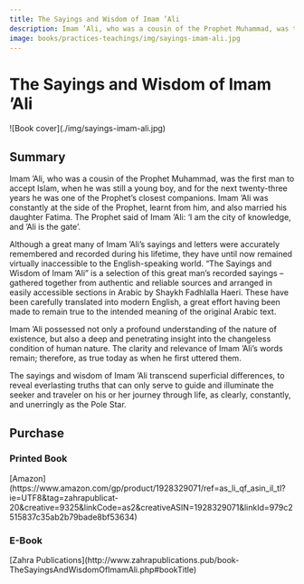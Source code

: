 ```yaml
---
title: The Sayings and Wisdom of Imam ’Ali
description: Imam ’Ali, who was a cousin of the Prophet Muhammad, was the first man to accept Islam and for the next twenty-three years he was one of the Prophet’s closest companions. Here is a selection of this great man’s recorded sayings – gathered together from authentic and reliable sources.
image: books/practices-teachings/img/sayings-imam-ali.jpg
---
```


# The Sayings and Wisdom of Imam ’Ali

<div markdown="1" class="cover-image">
![Book cover](./img/sayings-imam-ali.jpg)
</div>

## Summary

Imam ’Ali, who was a cousin of the Prophet Muhammad, was the first man to accept Islam, when he was still a young boy, and for the next twenty-three years he was one of the Prophet’s closest companions. Imam ’Ali was constantly at the side of the Prophet, learnt from him, and also married his daughter Fatima. The Prophet said of Imam ’Ali: ‘I am the city of knowledge, and ’Ali is the gate’.

Although a great many of Imam ’Ali’s sayings and letters were accurately remembered and recorded during his lifetime, they have until now remained virtually inaccessible to the English-speaking world. “The Sayings and Wisdom of Imam ’Ali” is a selection of this great man’s recorded sayings – gathered together from authentic and reliable sources and arranged in easily accessible sections in Arabic by Shaykh Fadhlalla Haeri. These have been carefully translated into modern English, a great effort having been made to remain true to the intended meaning of the original Arabic text.

Imam ’Ali possessed not only a profound understanding of the nature of existence, but also a deep and penetrating insight into the changeless condition of human nature. The clarity and relevance of Imam ’Ali’s words remain; therefore, as true today as when he first uttered them.

The sayings and wisdom of Imam ’Ali transcend superficial differences, to reveal everlasting truths that can only serve to guide and illuminate the seeker and traveler on his or her journey through life, as clearly, constantly, and unerringly as the Pole Star.

## Purchase

### Printed Book

<div markdown="3" class="purchase-link">
[Amazon](https://www.amazon.com/gp/product/1928329071/ref=as_li_qf_asin_il_tl?ie=UTF8&tag=zahrapublicat-20&creative=9325&linkCode=as2&creativeASIN=1928329071&linkId=979c2515837c35ab2b79bade8bf53634)
</div>

### E-Book

<div markdown="3" class="purchase-link">
[Zahra Publications](http://www.zahrapublications.pub/book-TheSayingsAndWisdomOfImamAli.php#bookTitle)
</div>